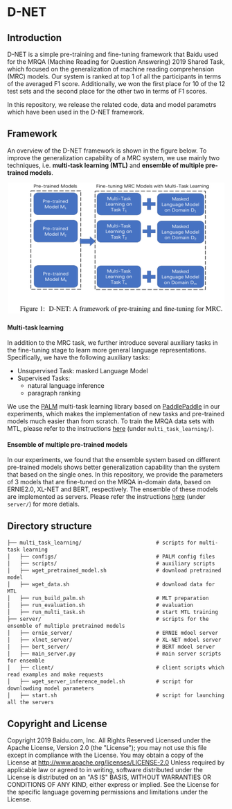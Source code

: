 # D-NET

## Introduction
D-NET is a simple pre-training and fine-tuning framework that Baidu used for the MRQA (Machine Reading for Question Answering) 2019 Shared Task, which focused on the generalization of machine reading comprehension (MRC) models. Our system is ranked at top 1 of all the participants in terms of the averaged F1 score. Additionally, we won the first place for 10 of the 12 test sets and the second place for the other two in terms of F1 scores. 

In this repository, we release the related code, data and model parametrs which have been used in the D-NET framework. 

## Framework
An overview of the D-NET framework is shown in the figure below. To improve the generalization capability of a MRC system, we use mainly two techniques, i.e. **multi-task learning (MTL)** and **ensemble of multiple pre-trained models**.

<p align="center">
<img src="./images/D-NET_framework.png" width="500">
</p>


#### Multi-task learning
In addition to the MRC task, we further introduce several auxiliary tasks in the fine-tuning stage to learn more general language representations. Specifically, we have the following auxiliary tasks:

 - Unsupervised Task: masked Language Model
 - Supervised Tasks:
 	- natural language inference
 	- paragraph ranking

We use the [PALM](https://github.com/PaddlePaddle/PALM) multi-task learning library based on [PaddlePaddle](https://www.paddlepaddle.org.cn/) in our experiments, which makes the implementation of new tasks and pre-trained models much easier than from scratch. To train the MRQA data sets with MTL, please refer to the instructions [here](multi_task_learning) (under `multi_task_learning/`).

#### Ensemble of multiple pre-trained models
In our experiments, we found that the ensemble system based on different pre-trained models shows better generalization capability than the system that based on the single ones. In this repository, we provide the parameters of 3 models that are fine-tuned on the MRQA in-domain data, based on ERNIE2.0, XL-NET and BERT, respectively. The ensemble of these models are implemented as servers. Please refer the instructions [here](server) (under `server/`) for more detials.

## Directory structure
```
├── multi_task_learning/                        # scripts for multi-task learning
│   ├── configs/                                # PALM config files
│   ├── scripts/                                # auxiliary scripts
│   ├── wget_pretrained_model.sh                # download pretrained model
│   ├── wget_data.sh                            # download data for MTL
│   ├── run_build_palm.sh                       # MLT preparation
│   ├── run_evaluation.sh                       # evaluation
│   ├── run_multi_task.sh                       # start MTL training
├── server/                                     # scripts for the ensemble of multiple pretrained models
│   ├── ernie_server/                           # ERNIE mdoel server
│   ├── xlnet_server/                           # XL-NET mdoel server
│   ├── bert_server/                            # BERT mdoel server
│   ├── main_server.py                          # main server scripts for ensemble
│   ├── client/                                 # client scripts which read examples and make requests
│   ├── wget_server_inference_model.sh          # script for downlowding model parameters
│   ├── start.sh                                # script for launching all the servers
```
## Copyright and License
Copyright 2019 Baidu.com, Inc. All Rights Reserved Licensed under the Apache License, Version 2.0 (the "License"); you may not use this file except in compliance with the License. You may obtain a copy of the License at http://www.apache.org/licenses/LICENSE-2.0 Unless required by applicable law or agreed to in writing, software distributed under the License is distributed on an "AS IS" BASIS, WITHOUT WARRANTIES OR CONDITIONS OF ANY KIND, either express or implied. See the License for the specific language governing permissions and limitations under the License.
